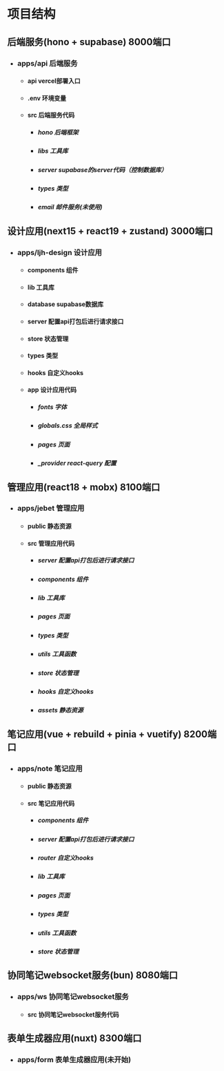 # 项目结构

## 后端服务(hono + supabase) 8000端口

- ### apps/api 后端服务

  - #### api vercel部署入口
  - #### .env 环境变量
  - #### src 后端服务代码
    - ##### hono 后端框架
    - ##### libs 工具库
    - ##### server supabase的server代码（控制数据库）
    - ##### types 类型
    - ##### email 邮件服务(未使用)

## 设计应用(next15 + react19 + zustand) 3000端口

- ### apps/ljh-design 设计应用

  - #### components 组件
  - #### lib 工具库
  - #### database supabase数据库
  - #### server 配置api打包后进行请求接口
  - #### store 状态管理
  - #### types 类型
  - #### hooks 自定义hooks
  - #### app 设计应用代码
    - ##### fonts 字体
    - ##### globals.css 全局样式
    - ##### pages 页面
    - ##### \_provider react-query 配置

## 管理应用(react18 + mobx) 8100端口

- ### apps/jebet 管理应用

  - #### public 静态资源
  - #### src 管理应用代码
    - ##### server 配置api打包后进行请求接口
    - ##### components 组件
    - ##### lib 工具库
    - ##### pages 页面
    - ##### types 类型
    - ##### utils 工具函数
    - ##### store 状态管理
    - ##### hooks 自定义hooks
    - ##### assets 静态资源

## 笔记应用(vue + rebuild + pinia + vuetify) 8200端口

- ### apps/note 笔记应用
  - #### public 静态资源
  - #### src 笔记应用代码
    - ##### components 组件
    - ##### server 配置api打包后进行请求接口
    - ##### router 自定义hooks
    - ##### lib 工具库
    - ##### pages 页面
    - ##### types 类型
    - ##### utils 工具函数
    - ##### store 状态管理

## 协同笔记websocket服务(bun) 8080端口

- ### apps/ws 协同笔记websocket服务
  - #### src 协同笔记websocket服务代码

## 表单生成器应用(nuxt) 8300端口

- ### apps/form 表单生成器应用(未开始)
